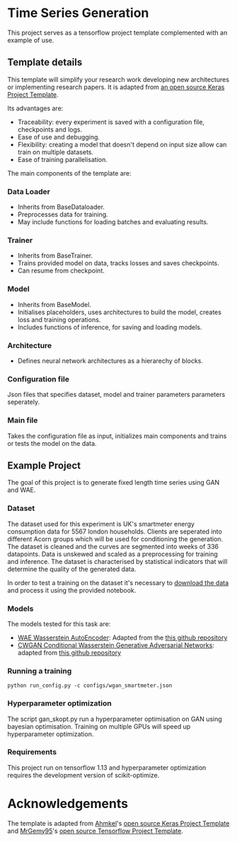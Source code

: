 # Time Series Generation

This project serves as a tensorflow project template complemented with an example of use.

## Template details

This template will simplify your research work developing new architectures or implementing research papers. It is adapted from [an open source Keras Project Template](https://github.com/Ahmkel/Keras-Project-Template).

Its advantages are:
- Traceability: every experiment is saved with a configuration file, checkpoints and logs.
- Ease of use and debugging.
- Flexibility: creating a model that doesn't depend on input size allow can train on multiple datasets.
- Ease of training parallelisation.

The main components of the template are:

### Data Loader
- Inherits from BaseDataloader. 
- Preprocesses data for training.
- May include functions for loading batches and evaluating results. 

### Trainer
- Inherits from BaseTrainer. 
- Trains provided model on data, tracks losses and saves checkpoints.
- Can resume from checkpoint.

### Model
- Inherits from BaseModel. 
- Initialises placeholders, uses architectures to build the model, creates loss and training operations.
- Includes functions of inference, for saving and loading models.

### Architecture
- Defines neural network architectures as a hierarechy of blocks.

### Configuration file
Json files that specifies dataset, model and trainer parameters parameters seperately.

### Main file
Takes the configuration file as input, initializes main components and trains or tests the model on the data.


## Example Project

The goal of this project is to generate fixed length time series using GAN and WAE.

### Dataset

The dataset used for this experiment is UK's smartmeter energy consumption data for 5567 london households. Clients are seperated into different Acorn groups which will be used for conditioning the generation. The dataset is cleaned and the curves are segmented into weeks of 336 datapoints. Data is unskewed and scaled as a preprocessing for training and inference. The dataset is characterised by statistical indicators that will determine the quality of the generated data.

In order to test a training on the dataset it's necessary to [download the data](https://data.london.gov.uk/dataset/smartmeter-energy-use-data-in-london-households) and process it using the provided notebook.

### Models
The models tested for this task are:
- [WAE Wasserstein AutoEncoder](https://arxiv.org/abs/1711.01558v3): Adapted from the [this github repository](https://github.com/tolstikhin/wae/blob/master/wae.py)
- [CWGAN Conditional Wasserstein Generative Adversarial Networks](https://cameronfabbri.github.io/papers/conditionalWGAN.pdf): adapted from [this github repository](https://github.com/cameronfabbri/cWGANs)

### Running a training
```shell
python run_config.py -c configs/wgan_smartmeter.json
```

### Hyperparameter optimization
The script gan_skopt.py run a hyperparameter optimisation on GAN using bayesian optimisation. Training on multiple GPUs will speed up hyperparameter optimization.

### Requirements

This project run on tensorflow 1.13 and hyperparameter optimization requires the development version of scikit-optimize.

# Acknowledgements
The template is adapted from [Ahmkel](https://github.com/Ahmkel)'s [open source Keras Project Template](https://github.com/Ahmkel/Keras-Project-Template) and [MrGemy95](https://github.com/MrGemy95)'s [open source Tensorflow Project Template](https://github.com/MrGemy95/Tensorflow-Project-Template).
